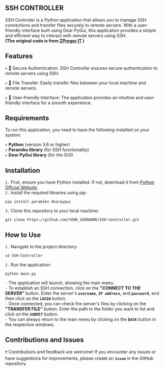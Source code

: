 ## SSH CONTROLLER
SSH Controller is a Python application that allows you to manage SSH connections and transfer files securely to remote servers. With a user-friendly interface built using Dear PyGui, this application provides a simple and efficient way to interact with remote servers using SSH.  
**(The original code is from [ZProger IT]([link](https://www.youtube.com/@zproger))
)**

## Features
`>` 🔐 Secure Authentication: SSH Controller ensures secure authentication to remote servers using SSH.

`>` 📂 File Transfer: Easily transfer files between your local machine and remote servers.

`>` 🚀 User-friendly Interface: The application provides an intuitive and user-friendly interface for a smooth experience.

## Requirements
To run this application, you need to have the following installed on your system:

`>` **Python** (version 3.6 or higher)   
`>` **Paramiko library** (for SSH functionality)   
`>` **Dear PyGui library** (for the GUI)   

## Installation
`1.` First, ensure you have Python installed. If not, download it from [Python Official Website](https://www.python.org/downloads/).     
`2.` Install the required libraries using pip:   
```
pip install paramiko dearpygui
```   
`3.` Clone this repository to your local machine:      
```
git clone https://github.com/YOUR_USERNAME/SSH-Controller.git
``` 

## How to Use
`1.` Navigate to the project directory:     
```
cd SSH-Controller
```   
`2.` Run the application:       
```
python main.py
``` 
      
            
`·` The application will launch, showing the main menu.     
`·` To establish an SSH connection, click on the **"CONNECT TO THE SERVER"** button. Enter the server's **`username`**, **`IP address`**, and **`password`**, and then click on the **`LOGIN`** button.    
`·` Once connected, you can check the server's files by clicking on the **"TRANSFER FILE"** button. Enter the path to the folder you want to list and click on the **`SUBMIT`** button.     
`·` You can always return to the main menu by clicking on the **`BACK`** button in the respective windows.   

## Contributions and Issues
`❓` Contributions and feedback are welcome! If you encounter any issues or have suggestions for improvements, please create an **`issue`** in the GitHub repository.
